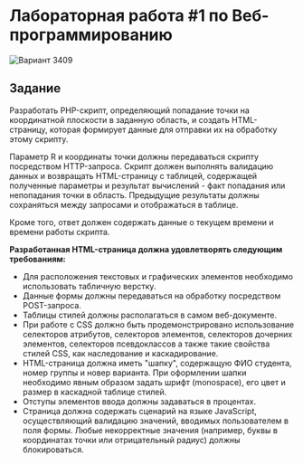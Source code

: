# Лабораторная работа #1 по Веб-программированию
 ![Вариант 3409](https://github.com/glebmavi/WebLab1/assets/44012947/4f56d2ca-f857-460b-a93d-d7db0eedbb3c)

## Задание
Разработать PHP-скрипт, определяющий попадание точки на координатной плоскости в заданную область, и создать HTML-страницу, которая формирует данные для отправки их на обработку этому скрипту.

Параметр R и координаты точки должны передаваться скрипту посредством HTTP-запроса. Скрипт должен выполнять валидацию данных и возвращать HTML-страницу с таблицей, содержащей полученные параметры и результат вычислений - факт попадания или непопадания точки в область. Предыдущие результаты должны сохраняться между запросами и отображаться в таблице.

Кроме того, ответ должен содержать данные о текущем времени и времени работы скрипта.

**Разработанная HTML-страница должна удовлетворять следующим требованиям:**
- Для расположения текстовых и графических элементов необходимо использовать табличную верстку.
- Данные формы должны передаваться на обработку посредством POST-запроса.
- Таблицы стилей должны располагаться в самом веб-документе.
- При работе с CSS должно быть продемонстрировано использование селекторов атрибутов, селекторов элементов, селекторов дочерних элементов, селекторов псевдоклассов а также такие свойства стилей CSS, как наследование и каскадирование.
- HTML-страница должна иметь "шапку", содержащую ФИО студента, номер группы и новер варианта. При оформлении шапки необходимо явным образом задать шрифт (monospace), его цвет и размер в каскадной таблице стилей.
- Отступы элементов ввода должны задаваться в процентах.
- Страница должна содержать сценарий на языке JavaScript, осуществляющий валидацию значений, вводимых пользователем в поля формы. Любые некорректные значения (например, буквы в координатах точки или отрицательный радиус) должны блокироваться.
